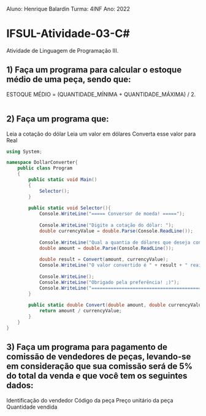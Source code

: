 Aluno: Henrique Balardin
Turma: 4INF
Ano: 2022

# IFSUL-Atividade-03-C#
Atividade de Linguagem de Programação III.

## 1) Faça um programa para calcular o estoque médio de uma peça, sendo que:
ESTOQUE MÉDIO = (QUANTIDADE_MÍNIMA + QUANTIDADE_MÁXIMA) / 2.

```C#


```

## 2) Faça um programa que:
Leia a cotação do dólar
Leia um valor em dólares
Converta esse valor para Real

```C#
using System;

namespace DollarConverter{
	public class Program
	{
		public static void Main()
		{
			Selector();
		}
		
		public static void Selector(){
			Console.WriteLine("===== Conversor de moeda! =====");
			
			Console.WriteLine("Digite a cotação do dólar: ");
			double currencyValue = double.Parse(Console.ReadLine());
			
			Console.WriteLine("Qual a quantia de dólares que deseja converter para real? ");
			double amount = double.Parse(Console.ReadLine());
			
			double result = Convert(amount, currencyValue);
			Console.WriteLine("O valor convertido é " + result + " reais!");
			
			Console.WriteLine();
			Console.WriteLine("Obrigado pela preferência! ;)");
			Console.WriteLine("====================================================");
		}
		
		public static double Convert(double amount, double currencyValue){
			return amount / currencyValue;
		}
	}
}

```

## 3) Faça um programa para pagamento de comissão de vendedores de peças, levando-se em consideração que sua comissão será de 5% do total da venda e que você tem os seguintes dados:
Identificação do vendedor
Código da peça
Preço unitário da peça
Quantidade vendida

```C#
```
